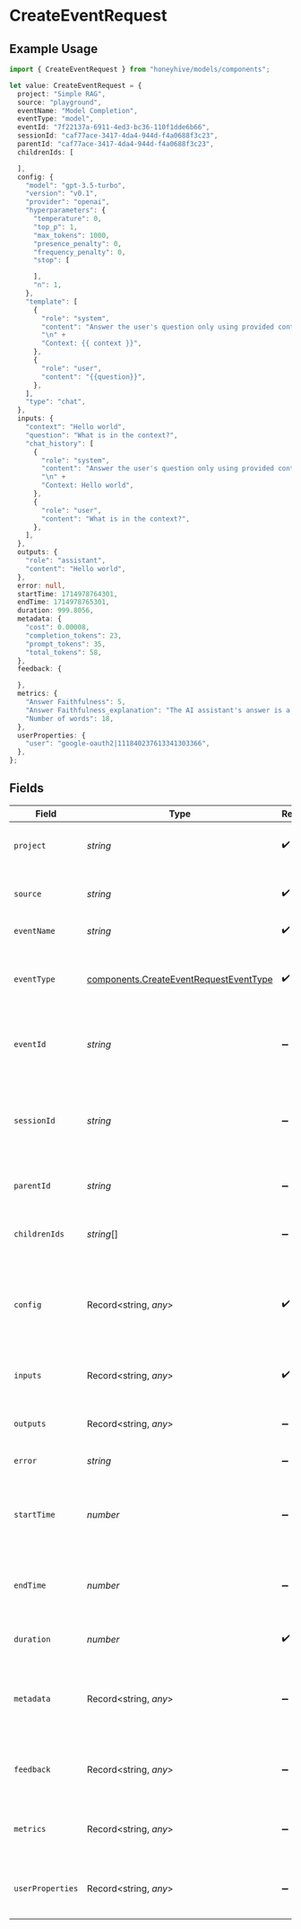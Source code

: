 # CreateEventRequest

## Example Usage

```typescript
import { CreateEventRequest } from "honeyhive/models/components";

let value: CreateEventRequest = {
  project: "Simple RAG",
  source: "playground",
  eventName: "Model Completion",
  eventType: "model",
  eventId: "7f22137a-6911-4ed3-bc36-110f1dde6b66",
  sessionId: "caf77ace-3417-4da4-944d-f4a0688f3c23",
  parentId: "caf77ace-3417-4da4-944d-f4a0688f3c23",
  childrenIds: [

  ],
  config: {
    "model": "gpt-3.5-turbo",
    "version": "v0.1",
    "provider": "openai",
    "hyperparameters": {
      "temperature": 0,
      "top_p": 1,
      "max_tokens": 1000,
      "presence_penalty": 0,
      "frequency_penalty": 0,
      "stop": [

      ],
      "n": 1,
    },
    "template": [
      {
        "role": "system",
        "content": "Answer the user's question only using provided context.\n" +
        "\n" +
        "Context: {{ context }}",
      },
      {
        "role": "user",
        "content": "{{question}}",
      },
    ],
    "type": "chat",
  },
  inputs: {
    "context": "Hello world",
    "question": "What is in the context?",
    "chat_history": [
      {
        "role": "system",
        "content": "Answer the user's question only using provided context.\n" +
        "\n" +
        "Context: Hello world",
      },
      {
        "role": "user",
        "content": "What is in the context?",
      },
    ],
  },
  outputs: {
    "role": "assistant",
    "content": "Hello world",
  },
  error: null,
  startTime: 1714978764301,
  endTime: 1714978765301,
  duration: 999.8056,
  metadata: {
    "cost": 0.00008,
    "completion_tokens": 23,
    "prompt_tokens": 35,
    "total_tokens": 58,
  },
  feedback: {

  },
  metrics: {
    "Answer Faithfulness": 5,
    "Answer Faithfulness_explanation": "The AI assistant's answer is a concise and accurate description of Ramp's API. It provides a clear explanation of what the API does and how developers can use it to integrate Ramp's financial services into their own applications. The answer is faithful to the provided context.",
    "Number of words": 18,
  },
  userProperties: {
    "user": "google-oauth2|111840237613341303366",
  },
};
```

## Fields

| Field                                                                                            | Type                                                                                             | Required                                                                                         | Description                                                                                      |
| ------------------------------------------------------------------------------------------------ | ------------------------------------------------------------------------------------------------ | ------------------------------------------------------------------------------------------------ | ------------------------------------------------------------------------------------------------ |
| `project`                                                                                        | *string*                                                                                         | :heavy_check_mark:                                                                               | Project associated with the event                                                                |
| `source`                                                                                         | *string*                                                                                         | :heavy_check_mark:                                                                               | Source of the event - production, staging, etc                                                   |
| `eventName`                                                                                      | *string*                                                                                         | :heavy_check_mark:                                                                               | Name of the event                                                                                |
| `eventType`                                                                                      | [components.CreateEventRequestEventType](../../models/components/createeventrequesteventtype.md) | :heavy_check_mark:                                                                               | Specify whether the event is of "model", "tool" or "chain" type                                  |
| `eventId`                                                                                        | *string*                                                                                         | :heavy_minus_sign:                                                                               | Unique id of the event, if not set, it will be auto-generated                                    |
| `sessionId`                                                                                      | *string*                                                                                         | :heavy_minus_sign:                                                                               | Unique id of the session associated with the event, if not set, it will be auto-generated        |
| `parentId`                                                                                       | *string*                                                                                         | :heavy_minus_sign:                                                                               | Id of the parent event if nested                                                                 |
| `childrenIds`                                                                                    | *string*[]                                                                                       | :heavy_minus_sign:                                                                               | Id of events that are nested within the event                                                    |
| `config`                                                                                         | Record<string, *any*>                                                                            | :heavy_check_mark:                                                                               | Associated configuration JSON for the event - model name, vector index name, etc                 |
| `inputs`                                                                                         | Record<string, *any*>                                                                            | :heavy_check_mark:                                                                               | Input JSON given to the event - prompt, chunks, etc                                              |
| `outputs`                                                                                        | Record<string, *any*>                                                                            | :heavy_minus_sign:                                                                               | Final output JSON of the event                                                                   |
| `error`                                                                                          | *string*                                                                                         | :heavy_minus_sign:                                                                               | Any error description if event failed                                                            |
| `startTime`                                                                                      | *number*                                                                                         | :heavy_minus_sign:                                                                               | UTC timestamp (in milliseconds) for the event start                                              |
| `endTime`                                                                                        | *number*                                                                                         | :heavy_minus_sign:                                                                               | UTC timestamp (in milliseconds) for the event end                                                |
| `duration`                                                                                       | *number*                                                                                         | :heavy_check_mark:                                                                               | How long the event took in milliseconds                                                          |
| `metadata`                                                                                       | Record<string, *any*>                                                                            | :heavy_minus_sign:                                                                               | Any system or application metadata associated with the event                                     |
| `feedback`                                                                                       | Record<string, *any*>                                                                            | :heavy_minus_sign:                                                                               | Any user feedback provided for the event output                                                  |
| `metrics`                                                                                        | Record<string, *any*>                                                                            | :heavy_minus_sign:                                                                               | Any values computed over the output of the event                                                 |
| `userProperties`                                                                                 | Record<string, *any*>                                                                            | :heavy_minus_sign:                                                                               | Any user properties associated with the event                                                    |